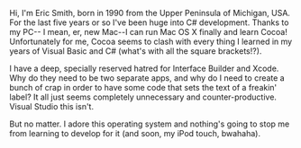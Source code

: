 



Hi, I'm Eric Smith, born in 1990 from the Upper Peninsula of Michigan, USA. For the last five years or so I've been huge into C# development. Thanks to my PC-- I mean, er, new Mac--I can run Mac OS X finally and learn Cocoa! Unfortunately for me, Cocoa seems to clash with every thing I learned in my years of Visual Basic and C# (what's with all the square brackets!?).

I have a deep, specially reserved hatred for Interface Builder and Xcode. Why do they need to be two separate apps, and why do I need to create a bunch of crap in order to have some code that sets the text of a freakin' label? It all just seems completely unnecessary and counter-productive. Visual Studio this isn't.

But no matter. I adore this operating system and nothing's going to stop me from learning to develop for it (and soon, my iPod touch, bwahaha).